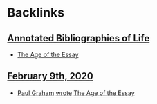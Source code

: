 
# Backlinks
## [Annotated Bibliographies of Life](<Annotated Bibliographies of Life.md>)
- [The Age of the Essay](<The Age of the Essay.md>)

## [February 9th, 2020](<February 9th, 2020.md>)
- [Paul Graham](<Paul Graham.md>) [wrote]([Writers](<Writers.md>)) [The Age of the Essay](<The Age of the Essay.md>)

